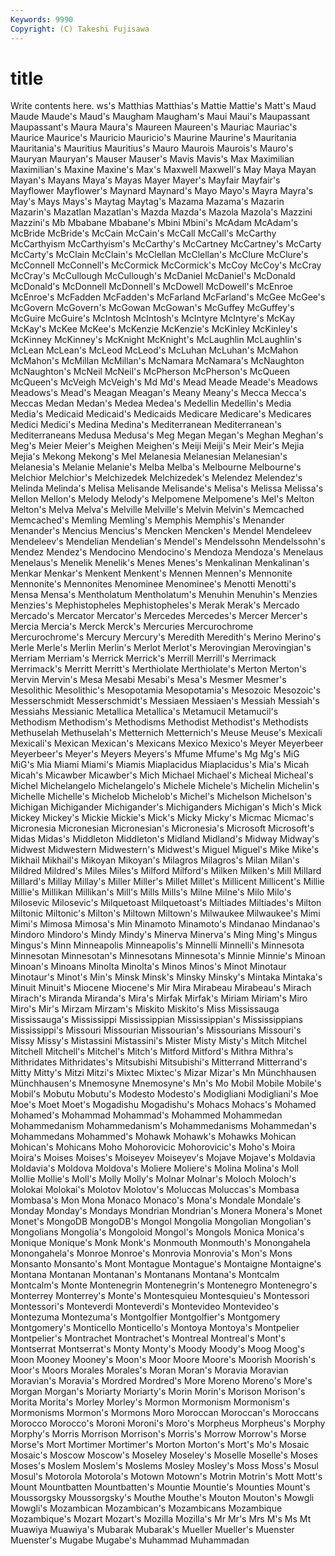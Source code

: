 ```yaml
---
Keywords: 9990 
Copyright: (C) Takeshi Fujisawa
---
```


# title

Write contents here.
ws's Matthias Matthias's Mattie Mattie's Matt's Maud Maude
Maude's Maud's Maugham Maugham's Maui Maui's Maupassant Maupassant's Maura Maura's
Maureen Maureen's Mauriac Mauriac's Maurice Maurice's Mauricio Mauricio's Maurine Maurine's
Mauritania Mauritania's Mauritius Mauritius's Mauro Maurois Maurois's Mauro's Mauryan Mauryan's
Mauser Mauser's Mavis Mavis's Max Maximilian Maximilian's Maxine Maxine's Max's
Maxwell Maxwell's May Maya Mayan Mayan's Mayans Maya's Mayas Mayer
Mayer's Mayfair Mayfair's Mayflower Mayflower's Maynard Maynard's Mayo Mayo's Mayra
Mayra's May's Mays Mays's Maytag Maytag's Mazama Mazama's Mazarin Mazarin's
Mazatlan Mazatlan's Mazda Mazda's Mazola Mazola's Mazzini Mazzini's Mb Mbabane
Mbabane's Mbini Mbini's McAdam McAdam's McBride McBride's McCain McCain's McCall
McCall's McCarthy McCarthyism McCarthyism's McCarthy's McCartney McCartney's McCarty McCarty's McClain
McClain's McClellan McClellan's McClure McClure's McConnell McConnell's McCormick McCormick's McCoy
McCoy's McCray McCray's McCullough McCullough's McDaniel McDaniel's McDonald McDonald's McDonnell
McDonnell's McDowell McDowell's McEnroe McEnroe's McFadden McFadden's McFarland McFarland's McGee
McGee's McGovern McGovern's McGowan McGowan's McGuffey McGuffey's McGuire McGuire's McIntosh
McIntosh's McIntyre McIntyre's McKay McKay's McKee McKee's McKenzie McKenzie's McKinley
McKinley's McKinney McKinney's McKnight McKnight's McLaughlin McLaughlin's McLean McLean's McLeod
McLeod's McLuhan McLuhan's McMahon McMahon's McMillan McMillan's McNamara McNamara's McNaughton
McNaughton's McNeil McNeil's McPherson McPherson's McQueen McQueen's McVeigh McVeigh's Md
Md's Mead Meade Meade's Meadows Meadows's Mead's Meagan Meagan's Meany
Meany's Mecca Mecca's Meccas Medan Medan's Medea Medea's Medellin Medellin's
Media Media's Medicaid Medicaid's Medicaids Medicare Medicare's Medicares Medici Medici's
Medina Medina's Mediterranean Mediterranean's Mediterraneans Medusa Medusa's Meg Megan Megan's
Meghan Meghan's Meg's Meier Meier's Meighen Meighen's Meiji Meiji's Meir
Meir's Mejia Mejia's Mekong Mekong's Mel Melanesia Melanesian Melanesian's Melanesia's
Melanie Melanie's Melba Melba's Melbourne Melbourne's Melchior Melchior's Melchizedek Melchizedek's
Melendez Melendez's Melinda Melinda's Melisa Melisande Melisande's Melisa's Melissa Melissa's
Mellon Mellon's Melody Melody's Melpomene Melpomene's Mel's Melton Melton's Melva
Melva's Melville Melville's Melvin Melvin's Memcached Memcached's Memling Memling's Memphis
Memphis's Menander Menander's Mencius Mencius's Mencken Mencken's Mendel Mendeleev Mendeleev's
Mendelian Mendelian's Mendel's Mendelssohn Mendelssohn's Mendez Mendez's Mendocino Mendocino's Mendoza
Mendoza's Menelaus Menelaus's Menelik Menelik's Menes Menes's Menkalinan Menkalinan's Menkar
Menkar's Menkent Menkent's Mennen Mennen's Mennonite Mennonite's Mennonites Menominee Menominee's
Menotti Menotti's Mensa Mensa's Mentholatum Mentholatum's Menuhin Menuhin's Menzies Menzies's
Mephistopheles Mephistopheles's Merak Merak's Mercado Mercado's Mercator Mercator's Mercedes Mercedes's
Mercer Mercer's Mercia Mercia's Merck Merck's Mercuries Mercurochrome Mercurochrome's Mercury
Mercury's Meredith Meredith's Merino Merino's Merle Merle's Merlin Merlin's Merlot
Merlot's Merovingian Merovingian's Merriam Merriam's Merrick Merrick's Merrill Merrill's Merrimack
Merrimack's Merritt Merritt's Merthiolate Merthiolate's Merton Merton's Mervin Mervin's Mesa
Mesabi Mesabi's Mesa's Mesmer Mesmer's Mesolithic Mesolithic's Mesopotamia Mesopotamia's Mesozoic
Mesozoic's Messerschmidt Messerschmidt's Messiaen Messiaen's Messiah Messiah's Messiahs Messianic Metallica
Metallica's Metamucil Metamucil's Methodism Methodism's Methodisms Methodist Methodist's Methodists Methuselah
Methuselah's Metternich Metternich's Meuse Meuse's Mexicali Mexicali's Mexican Mexican's Mexicans
Mexico Mexico's Meyer Meyerbeer Meyerbeer's Meyer's Meyers Meyers's Mfume Mfume's
Mg Mg's MiG MiG's Mia Miami Miami's Miamis Miaplacidus Miaplacidus's
Mia's Micah Micah's Micawber Micawber's Mich Michael Michael's Micheal Micheal's
Michel Michelangelo Michelangelo's Michele Michele's Michelin Michelin's Michelle Michelle's Michelob
Michelob's Michel's Michelson Michelson's Michigan Michigander Michigander's Michiganders Michigan's Mich's
Mick Mickey Mickey's Mickie Mickie's Mick's Micky Micky's Micmac Micmac's
Micronesia Micronesian Micronesian's Micronesia's Microsoft Microsoft's Midas Midas's Middleton Middleton's
Midland Midland's Midway Midway's Midwest Midwestern Midwestern's Midwest's Miguel Miguel's
Mike Mike's Mikhail Mikhail's Mikoyan Mikoyan's Milagros Milagros's Milan Milan's
Mildred Mildred's Miles Miles's Milford Milford's Milken Milken's Mill Millard
Millard's Millay Millay's Miller Miller's Millet Millet's Millicent Millicent's Millie
Millie's Millikan Millikan's Mill's Mills Mills's Milne Milne's Milo Milo's
Milosevic Milosevic's Milquetoast Milquetoast's Miltiades Miltiades's Milton Miltonic Miltonic's Milton's
Miltown Miltown's Milwaukee Milwaukee's Mimi Mimi's Mimosa Mimosa's Min Minamoto
Minamoto's Mindanao Mindanao's Mindoro Mindoro's Mindy Mindy's Minerva Minerva's Ming
Ming's Mingus Mingus's Minn Minneapolis Minneapolis's Minnelli Minnelli's Minnesota Minnesotan
Minnesotan's Minnesotans Minnesota's Minnie Minnie's Minoan Minoan's Minoans Minolta Minolta's
Minos Minos's Minot Minotaur Minotaur's Minot's Min's Minsk Minsk's Minsky
Minsky's Mintaka Mintaka's Minuit Minuit's Miocene Miocene's Mir Mira Mirabeau
Mirabeau's Mirach Mirach's Miranda Miranda's Mira's Mirfak Mirfak's Miriam Miriam's
Miro Miro's Mir's Mirzam Mirzam's Miskito Miskito's Miss Mississauga Mississauga's
Mississippi Mississippian Mississippian's Mississippians Mississippi's Missouri Missourian Missourian's Missourians Missouri's
Missy Missy's Mistassini Mistassini's Mister Misty Misty's Mitch Mitchel Mitchell
Mitchell's Mitchel's Mitch's Mitford Mitford's Mithra Mithra's Mithridates Mithridates's Mitsubishi
Mitsubishi's Mitterrand Mitterrand's Mitty Mitty's Mitzi Mitzi's Mixtec Mixtec's Mizar
Mizar's Mn Münchhausen Münchhausen's Mnemosyne Mnemosyne's Mn's Mo Mobil Mobile
Mobile's Mobil's Mobutu Mobutu's Modesto Modesto's Modigliani Modigliani's Moe Moe's
Moet Moet's Mogadishu Mogadishu's Mohacs Mohacs's Mohamed Mohamed's Mohammad Mohammad's
Mohammed Mohammedan Mohammedanism Mohammedanism's Mohammedanisms Mohammedan's Mohammedans Mohammed's Mohawk Mohawk's
Mohawks Mohican Mohican's Mohicans Moho Mohorovicic Mohorovicic's Moho's Moira Moira's
Moises Moises's Moiseyev Moiseyev's Mojave Mojave's Moldavia Moldavia's Moldova Moldova's
Moliere Moliere's Molina Molina's Moll Mollie Mollie's Moll's Molly Molly's
Molnar Molnar's Moloch Moloch's Molokai Molokai's Molotov Molotov's Moluccas Moluccas's
Mombasa Mombasa's Mon Mona Monaco Monaco's Mona's Mondale Mondale's Monday
Monday's Mondays Mondrian Mondrian's Monera Monera's Monet Monet's MongoDB MongoDB's
Mongol Mongolia Mongolian Mongolian's Mongolians Mongolia's Mongoloid Mongol's Mongols Monica
Monica's Monique Monique's Monk Monk's Monmouth Monmouth's Monongahela Monongahela's Monroe
Monroe's Monrovia Monrovia's Mon's Mons Monsanto Monsanto's Mont Montague Montague's
Montaigne Montaigne's Montana Montanan Montanan's Montanans Montana's Montcalm Montcalm's Monte
Montenegrin Montenegrin's Montenegro Montenegro's Monterrey Monterrey's Monte's Montesquieu Montesquieu's Montessori
Montessori's Monteverdi Monteverdi's Montevideo Montevideo's Montezuma Montezuma's Montgolfier Montgolfier's Montgomery
Montgomery's Monticello Monticello's Montoya Montoya's Montpelier Montpelier's Montrachet Montrachet's Montreal
Montreal's Mont's Montserrat Montserrat's Monty Monty's Moody Moody's Moog Moog's
Moon Mooney Mooney's Moon's Moor Moore Moore's Moorish Moorish's Moor's
Moors Morales Morales's Moran Moran's Moravia Moravian Moravian's Moravia's Mordred
Mordred's More Moreno Moreno's More's Morgan Morgan's Moriarty Moriarty's Morin
Morin's Morison Morison's Morita Morita's Morley Morley's Mormon Mormonism Mormonism's
Mormonisms Mormon's Mormons Moro Moroccan Moroccan's Moroccans Morocco Morocco's Moroni
Moroni's Moro's Morpheus Morpheus's Morphy Morphy's Morris Morrison Morrison's Morris's
Morrow Morrow's Morse Morse's Mort Mortimer Mortimer's Morton Morton's Mort's
Mo's Mosaic Mosaic's Moscow Moscow's Moseley Moseley's Moselle Moselle's Moses
Moses's Moslem Moslem's Moslems Mosley Mosley's Moss Moss's Mosul Mosul's
Motorola Motorola's Motown Motown's Motrin Motrin's Mott Mott's Mount Mountbatten
Mountbatten's Mountie Mountie's Mounties Mount's Moussorgsky Moussorgsky's Mouthe Mouthe's Mouton
Mouton's Mowgli Mowgli's Mozambican Mozambican's Mozambicans Mozambique Mozambique's Mozart Mozart's
Mozilla Mozilla's Mr Mr's Mrs M's Ms Mt Muawiya Muawiya's
Mubarak Mubarak's Mueller Mueller's Muenster Muenster's Mugabe Mugabe's Muhammad Muhammadan
